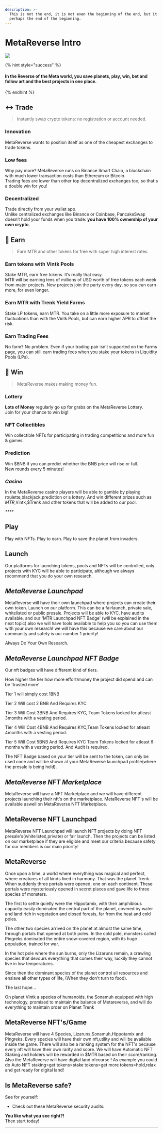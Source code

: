 ```yaml
---
description: >-
  This is not the end, it is not even the beginning of the end, but it is
  perhaps the end of the beginning.
---
```


# MetaReverse Intro

![](<.gitbook/assets/masthead-twitter-3- (1) (1).png>)

{% hint style="success" %}
#### In the Reverse of the Meta world, you save planets, play, win, bet and follow art and the best projects in one place.
{% endhint %}

## ↔️ Trade

> Instantly swap crypto tokens: no registration or account needed.

### Innovation

MetaReverse wants to position itself as one of the cheapest exchanges to trade tokens.

### Low fees

Why pay more? MetaReverse runs on Binance Smart Chain, a blockchain with much lower transaction costs than Ethereum or Bitcoin.\
Trading fees are lower than other top decentralized exchanges too, so that's a double win for you!

### Decentralized

Trade directly from your wallet app.\
Unlike centralized exchanges like Binance or Coinbase, PancakeSwap doesn’t hold your funds when you trade: **you have 100% ownership of your own crypto**.

## 💸 Earn

> Earn MTR and other tokens for free with super high interest rates.

### Earn tokens with Vintk Pools&#x20;

Stake MTR, earn free tokens. It’s really that easy.\
MTR will be earning tens of millions of USD worth of free tokens each week from major projects. New projects join the party every day, so you can earn more, for even longer.

### Earn MTR with Trenk Yield Farms

Stake LP tokens, earn MTR. You take on a little more exposure to market fluctuations than with the Vintk Pools, but can earn higher APR to offset the risk.

### Earn Trading Fees

No farm? No problem. Even if your trading pair isn’t supported on the Farms page, you can still earn trading fees when you stake your tokens in Liquidity Pools (LPs).

## 🎲 Win

> MetaReverse makes making money fun.

### Lottery

**Lots of Money** regularly go up for grabs on the MetaReverse Lottery.\
Join for your chance to win big!

### NFT Collectibles

Win collectible NFTs for participating in trading competitions and more fun & games.

### Prediction

Win $BNB if you can predict whether the BNB price will rise or fall.\
New rounds every 5 minutes!



### _**Casino**_

In the MetaReverse casino players will be able to gamble by playing roulette,blackjack,prediction or a lottery. And win different prizes such as $MTR,$Vintk,$Trenk and other tokens that will be added to our pool.

_****_

## Play

Play with NFTs. Play to earn. Play to save the planet from invaders.

## Launch

Our platforms for launching tokens, pools and NFTs will be controlled, only projects with KYC will be able to participate, although we always recommend that you do your own research.

## _**MetaReverse Launchpad**_

MetaReverse will have their own launchpad where projects can create their own token. Launch on our platform. This can be a fairlaunch, private sale, whitelisted or public presale. Projects will be able to KYC, have audits available, and our 'MTR Launchpad NFT Badge' (will be explained in the next topic) also we will have tools available to help you so you can use them with your own research! we will have this because we care about our community and safety is our number 1 priority!

Always Do Your Own Research.

## _**MetaReverse Launchpad NFT Badge**_

Our nft badges will have different kind of tiers.&#x20;

How higher the tier how more effort/money the project did spend and can be 'trusted more'

Tier 1 will simply cost 1BNB

Tier 2 Will cost 2 BNB And Requires KYC&#x20;

Tier 3 Will Cost 3BNB And Requires KYC, Team Tokens locked for atleast 3months with a vesting period.

Tier 4 Will Cost 4BNB And Requires KYC,Team Tokens locked for atleast 4months with a vesting period.

Tier 5 Will Cost 5BNB And Requires KYC Team Tokens locked for atleast 6 months with a vesting period. And Audit is required.

The NFT Badge based on your tier will be sent to the token, can only be used once and will be shown at your MetaReverse launchpad profile(where the presale is being held).

## _**MetaReverse NFT Marketplace**_



MetaReverse will have a NFT Marketplace and we will have different projects launching their nft's on the marketplace. MetaReverse NFT's will be available aswell on MetaReverse NFT Marketplace.



## MetaReverse NFT Launchpad

MetaReverse NFT Launchpad will launch NFT projects by doing NFT presale's(whitelisted,private) or fair launch. Then the projects can be listed on our marketplace if they are eligible and meet our criteria because safety for our members is our main priority!



## MetaReverse

Once upon a time, a world where everything was magical and perfect, where creatures of all kinds lived in harmony. That was the planet Trenk. When suddenly three portals were opened, one on each continent. These portals were mysteriously opened in secret places and gave life to three species of monsters.

The first to settle quietly were the Hippotamix, with their amphibious capacity easily dominated the central part of the planet, covered by water and land rich in vegetation and closed forests, far from the heat and cold poles.

The other two species arrived on the planet at almost the same time, through portals that opened at both poles. In the cold pole, monsters called Pingreks dominated the entire snow-covered region, with its huge population, trained for war.

In the hot pole where the sun burns, only the Lizaruns remain, a crawling species that devours everything that comes their way, luckily they cannot live in low temperatures.

Since then the dominant species of the planet control all resources and enslave all other types of life, (When they don't turn to food).

The last hope...

On planet Vintk a species of humanoids, the Sonamuh equipped with high technology, promised to maintain the balance of Metareverse, and will do everything to maintain order on Planet Trenk

## MetaReverse NFT's/Game

MetaReverse will have 4 Species, Lizaruns,Sonamuh,Hippotamix and Pingreks. Every species will have their own nft,utility and will be available inside the game. There will also be a ranking system for the NFT's because every nft will have their own rarity and score. We will have Automatic NFT Staking and holders will be rewarded in $MTR based on their score/ranking. Also the MetaReverse will have digital land ofcourse ! As example you could do Auto NFT staking>get tokens>stake tokens>get more tokens>hold,relax and get ready for digital land!&#x20;



## Is MetaReverse safe?

See for yourself:

*   Check out these MetaReverse security audits:



**You like what you see right?!**\
Then start today!

***
